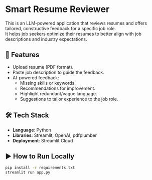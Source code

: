 # Smart Resume Reviewer

This is an LLM-powered application that reviews resumes and offers tailored, constructive feedback for a specific job role.  
It helps job seekers optimize their resumes to better align with job descriptions and industry expectations.

## 🚀 Features
- Upload resume (PDF format).
- Paste job description to guide the feedback.
- AI-powered feedback:
  - Missing skills or keywords.
  - Recommendations for improvement.
  - Highlight redundant/vague language.
  - Suggestions to tailor experience to the job role.

## 🛠️ Tech Stack
- **Language**: Python
- **Libraries**: Streamlit, OpenAI, pdfplumber
- **Deployment**: Streamlit Cloud

## ▶️ How to Run Locally
```bash
pip install -r requirements.txt
streamlit run app.py
